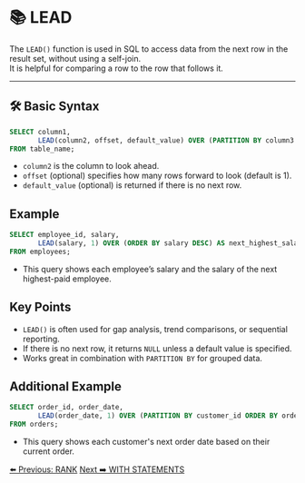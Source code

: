 <!-- markdownlint-disable MD033 -->
<!-- markdownlint-disable MD004 -->

# 📚 LEAD

The `LEAD()` function is used in SQL to access data from the next row in the result set, without using a self-join.  
It is helpful for comparing a row to the row that follows it.

---

## 🛠️ Basic Syntax

```sql
SELECT column1, 
       LEAD(column2, offset, default_value) OVER (PARTITION BY column3 ORDER BY column4) AS next_value
FROM table_name;
```

- `column2` is the column to look ahead.
- `offset` (optional) specifies how many rows forward to look (default is 1).
- `default_value` (optional) is returned if there is no next row.

## Example

```sql
SELECT employee_id, salary,
       LEAD(salary, 1) OVER (ORDER BY salary DESC) AS next_highest_salary
FROM employees;
```

- This query shows each employee’s salary and the salary of the next highest-paid employee.

## Key Points

- `LEAD()` is often used for gap analysis, trend comparisons, or sequential reporting.
- If there is no next row, it returns `NULL` unless a default value is specified.
- Works great in combination with `PARTITION BY` for grouped data.

## Additional Example

```sql
SELECT order_id, order_date,
       LEAD(order_date, 1) OVER (PARTITION BY customer_id ORDER BY order_date) AS next_order_date
FROM orders;
```

- This query shows each customer's next order date based on their current order.

[⬅️ Previous: RANK](rank.md)   [Next ➡️ WITH STATEMENTS](withstatements.md)
